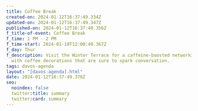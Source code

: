 ```yaml
---
title: Coffee Break
created-on: 2024-01-12T16:37:49.334Z
updated-on: 2024-01-12T16:37:49.347Z
published-on: 2024-01-12T16:37:49.356Z
f_title-of-event: Coffee Break
f_time: 1 PM - 2 PM
f_time-start: 2024-01-18T12:00:49.367Z
f_day: Thur
f_description: Visit the Winter Terrace for a caffeine-boosted networking break,
  with coffee decorations that are sure to spark conversation.
tags: davos-agenda
layout: "[davos-agenda].html"
date: 2024-01-12T16:37:49.376Z
seo:
  noindex: false
  twitter:title: summary
  twitter:card: summary
---
```

